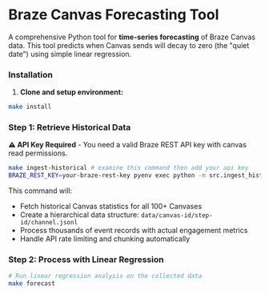 # Braze Canvas Forecasting Tool

A comprehensive Python tool for **time-series forecasting** of Braze Canvas data. This tool predicts when Canvas sends will decay to zero (the "quiet date") using simple linear regression.

### Installation

1. **Clone and setup environment:**

```bash
make install
```

### Step 1: Retrieve Historical Data

**⚠️ API Key Required** - You need a valid Braze REST API key with canvas read permissions.

```bash
make ingest-historical # examine this command then add your api key
BRAZE_REST_KEY=your-braze-rest-key pyenv exec python -m src.ingest_historical --days 90 --filter-prefix "transactional" #  e.g.
```

This command will:
- Fetch historical Canvas statistics for all 100+ Canvases
- Create a hierarchical data structure: `data/canvas-id/step-id/channel.jsonl`
- Process thousands of event records with actual engagement metrics
- Handle API rate limiting and chunking automatically

### Step 2: Process with Linear Regression

```bash
# Run linear regression analysis on the collected data
make forecast
```
